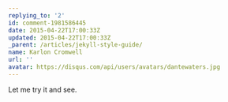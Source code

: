 ```yaml
---
replying_to: '2'
id: comment-1981586445
date: 2015-04-22T17:00:33Z
updated: 2015-04-22T17:00:33Z
_parent: /articles/jekyll-style-guide/
name: Karlon Cromwell
url: ''
avatar: https://disqus.com/api/users/avatars/dantewaters.jpg
---
```


Let me try it and see.
